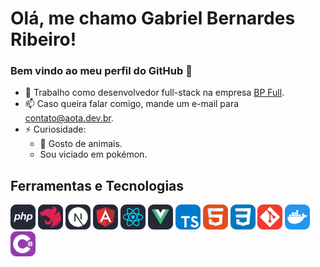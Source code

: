 # Olá, me chamo Gabriel Bernardes Ribeiro!

### Bem vindo ao meu perfil do GitHub 👋

- 🔭 Trabalho como desenvolvedor full-stack na empresa [BP Full](https://bpone.group).
- 📫 Caso queira falar comigo, mande um e-mail para contato@aota.dev.br.
- ⚡ Curiosidade:
  - :dog: Gosto de animais.
  - Sou viciado em pokémon.

## Ferramentas e Tecnologias

<div>
<img src="https://github.com/tandpfun/skill-icons/raw/main/icons/PHP-Dark.svg" width="40" height="40" />
<img src="https://github.com/tandpfun/skill-icons/raw/main/icons/NestJS-Dark.svg" width="40" height="40" />
<img src="https://github.com/tandpfun/skill-icons/raw/main/icons/NextJS-Dark.svg" width="40" height="40" />
<img src="https://github.com/tandpfun/skill-icons/raw/main/icons/Angular-Dark.svg" width="40" height="40" />
<img src="https://github.com/tandpfun/skill-icons/raw/main/icons/React-Dark.svg" width="40" height="40" />
<img src="https://github.com/tandpfun/skill-icons/raw/main/icons/VueJS-Dark.svg" width="40" height="40" />
<img src="https://github.com/tandpfun/skill-icons/raw/main/icons/TypeScript.svg" width="40" height="40" />
<img src="https://github.com/tandpfun/skill-icons/raw/main/icons/HTML.svg" width="40" height="40" />
<img src="https://github.com/tandpfun/skill-icons/raw/main/icons/CSS.svg" width="40" height="40" />
<img src="https://github.com/tandpfun/skill-icons/raw/main/icons/Git.svg" width="40" height="40" />
<img src="https://github.com/tandpfun/skill-icons/raw/main/icons/Docker.svg" width="40" height="40" />
<img src="https://github.com/tandpfun/skill-icons/raw/main/icons/CS.svg" width="40" height="40" />

</div>

<!-- ## Contatos:

<div>
<a href="https://www.linkedin.com/in/gabrielbernardesr" target="_blank"><img src="https://img.shields.io/badge/-LinkedIn-%230077B5?style=for-the-badge&logo=linkedin&logoColor=white" target="_blank"></a>   
</div> -->

<!-- ## Minhas Estatísticas:

<div>
<a href="https://github.com/seu-usuário-aqui">
<img height="180em" src="https://github-readme-stats.vercel.app/api/top-langs/?username=GabrielBernardesRibeiro&layout=compact&langs_count=7&theme=dracula"/>
<img height="180em" src="https://github-readme-stats.vercel.app/api?username=GabrielBernardesRibeiro&show_icons=true&theme=dracula&include_all_commits=true&count_private=true"/>
</div> -->
